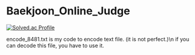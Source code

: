 # Baekjoon_Online_Judge
[![Solved.ac Profile](http://mazassumnida.wtf/api/v2/generate_badge?boj=jwoo101010)](https://solved.ac/jwoo101010)

encode_8481.txt is my code to encode text file. (it is not perfect.)\n
if you can decode this file, you have to use it.
